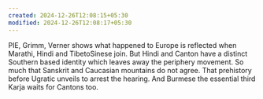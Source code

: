 ```yaml
---
created: 2024-12-26T12:08:15+05:30
modified: 2024-12-26T12:08:17+05:30
---
```


PIE, Grimm, Verner shows what happened to Europe is reflected when Marathi, Hindi and TibetoSinese join. But Hindi and Canton have a distinct Southern based identity which leaves away the periphery movement. So much that Sanskrit and Caucasian mountains do not agree. That prehistory before Ugratic unveils to arrest the hearing. And Burmese the essential third Karja waits for Cantons too.
